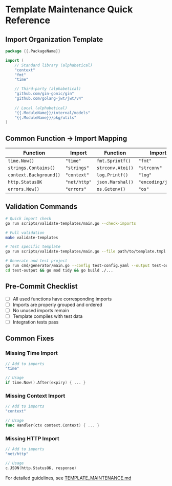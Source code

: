 # Template Maintenance Quick Reference

## Import Organization Template

```go
package {{.PackageName}}

import (
    // Standard library (alphabetical)
    "context"
    "fmt"
    "time"

    // Third-party (alphabetical)
    "github.com/gin-gonic/gin"
    "github.com/golang-jwt/jwt/v4"
    
    // Local (alphabetical)
    "{{.ModuleName}}/internal/models"
    "{{.ModuleName}}/pkg/utils"
)
```

## Common Function → Import Mapping

| Function | Import | Function | Import |
|----------|--------|----------|--------|
| `time.Now()` | `"time"` | `fmt.Sprintf()` | `"fmt"` |
| `strings.Contains()` | `"strings"` | `strconv.Atoi()` | `"strconv"` |
| `context.Background()` | `"context"` | `log.Printf()` | `"log"` |
| `http.StatusOK` | `"net/http"` | `json.Marshal()` | `"encoding/json"` |
| `errors.New()` | `"errors"` | `os.Getenv()` | `"os"` |

## Validation Commands

```bash
# Quick import check
go run scripts/validate-templates/main.go --check-imports

# Full validation
make validate-templates

# Test specific template
go run scripts/validate-templates/main.go --file path/to/template.tmpl

# Generate and test project
go run cmd/generator/main.go --config test-config.yaml --output test-output
cd test-output && go mod tidy && go build ./...
```

## Pre-Commit Checklist

- [ ] All used functions have corresponding imports
- [ ] Imports are properly grouped and ordered
- [ ] No unused imports remain
- [ ] Template compiles with test data
- [ ] Integration tests pass

## Common Fixes

### Missing Time Import

```go
// Add to imports
"time"

// Usage
if time.Now().After(expiry) { ... }
```

### Missing Context Import

```go
// Add to imports
"context"

// Usage
func Handler(ctx context.Context) { ... }
```

### Missing HTTP Import

```go
// Add to imports
"net/http"

// Usage
c.JSON(http.StatusOK, response)
```

For detailed guidelines, see [TEMPLATE_MAINTENANCE.md](./TEMPLATE_MAINTENANCE.md)

